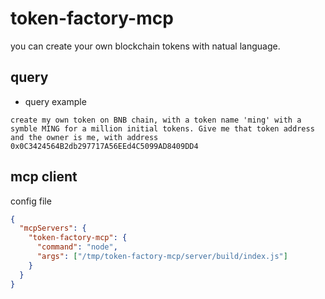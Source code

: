 # token-factory-mcp

you can create your own blockchain tokens with natual language.

## query

* query example

```
create my own token on BNB chain, with a token name 'ming' with a symble MING for a million initial tokens. Give me that token address and the owner is me, with address 0x0C3424564B2db297717A56EEd4C5099AD8409DD4
```

## mcp client

config file
```json
{
  "mcpServers": {
    "token-factory-mcp": {
      "command": "node",
      "args": ["/tmp/token-factory-mcp/server/build/index.js"]
    }
  }
}
```
